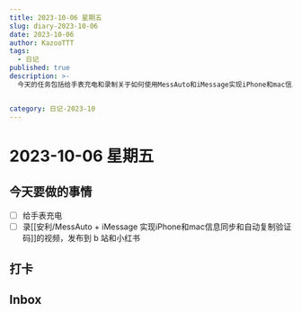```yaml
---
title: 2023-10-06 星期五
slug: diary-2023-10-06
date: 2023-10-06
author: KazooTTT
tags:
  - 日记
published: true
description: >-
  今天的任务包括给手表充电和录制关于如何使用MessAuto和iMessage实现iPhone和mac信息同步及自动复制验证码的视频，并计划将视频发布到B站和小红书上。


category: 日记-2023-10
---
```


# 2023-10-06 星期五

<!-- start of weread -->
<!-- end of weread -->

## 今天要做的事情

- [ ] 给手表充电
- [ ] 录[[安利/MessAuto + iMessage 实现iPhone和mac信息同步和自动复制验证码]]的视频，发布到 b 站和小红书

## 打卡

## Inbox